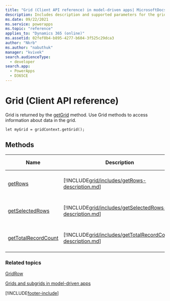 ```yaml
---
title: "Grid (Client API reference) in model-driven apps| MicrosoftDocs"
description: Includes description and supported parameters for the grid method.
ms.date: 09/22/2021
ms.service: powerapps
ms.topic: "reference"
applies_to: "Dynamics 365 (online)"
ms.assetid: 02fef0b4-b895-4277-b604-3f525c29dca3
author: "Nkrb"
ms.author: "nabuthuk"
manager: "kvivek"
search.audienceType:
  - developer
search.app:
  - PowerApps
  - D365CE
---
```


# Grid (Client API reference)

Grid is returned by the [getGrid](gridcontrol/getGrid.md) method. Use Grid methods to access information about data in the grid.

`let myGrid = gridContext.getGrid();`

## Methods

| Name                                               | Description                                                                                                    | Available for                |
| -------------------------------------------------- | -------------------------------------------------------------------------------------------------------------- | ---------------------------- |
| [getRows](grid/getRows.md)                         | [!INCLUDE[grid/includes/getRows-description.md](grid/includes/getRows-description.md)]                         | Read-only and editable grids |
| [getSelectedRows](grid/getSelectedRows.md)         | [!INCLUDE[grid/includes/getSelectedRows-description.md](grid/includes/getSelectedRows-description.md)]         | Read-only and editable grids |
| [getTotalRecordCount](grid/getTotalRecordCount.md) | [!INCLUDE[grid/includes/getTotalRecordCount-description.md](grid/includes/getTotalRecordCount-description.md)] | Read-only and editable grids |

### Related topics

[GridRow](gridrow.md)

[Grids and subgrids in model-driven apps](../grids.md)

[!INCLUDE[footer-include](../../../../../includes/footer-banner.md)]
